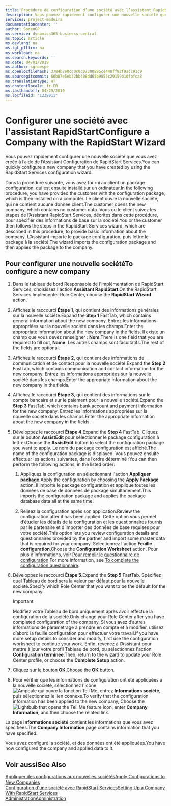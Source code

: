 ```yaml
---
title: Procédure de configuration d’une société avec l’assistant RapidStart | Microsoft Docs
description: Vous pouvez rapidement configurer une nouvelle société que vous avez créée à l’aide de l’Assistant Configuration de RapidStart Services.
services: project-madeira
documentationcenter: ''
author: SorenGP
ms.service: dynamics365-business-central
ms.topic: article
ms.devlang: na
ms.tgt_pltfrm: na
ms.workload: na
ms.search.keywords: ''
ms.date: 04/01/2019
ms.author: sgroespe
ms.openlocfilehash: 3784b8e0cc0c0c07300895ce448ff82f9acc91c9
ms.sourcegitcommit: 60b87e5eb32bb408dd65b9855c29159b1dfbfca8
ms.translationtype: HT
ms.contentlocale: fr-FR
ms.lasthandoff: 04/29/2019
ms.locfileid: "1239911"
---
```

# <a name="configure-a-company-with-the-rapidstart-wizard"></a><span data-ttu-id="27235-103">Configurer une société avec l'assistant RapidStart</span><span class="sxs-lookup"><span data-stu-id="27235-103">Configure a Company with the RapidStart Wizard</span></span>
<span data-ttu-id="27235-104">Vous pouvez rapidement configurer une nouvelle société que vous avez créée à l’aide de l’Assistant Configuration de RapidStart Services.</span><span class="sxs-lookup"><span data-stu-id="27235-104">You can quickly configure a new company that you have created by using the RapidStart Services configuration wizard.</span></span>

<span data-ttu-id="27235-105">Dans la procédure suivante, vous avez fourni au client un package configuration, qui est ensuite installé sur un ordinateur.</span><span class="sxs-lookup"><span data-stu-id="27235-105">In the following procedure, you have provided the customer with the configuration package, which is then installed on a computer.</span></span> <span data-ttu-id="27235-106">Le client ouvre la nouvelle société, qui ne contient aucune donnée client.</span><span class="sxs-lookup"><span data-stu-id="27235-106">The customer opens the new company, which contains no customer data.</span></span> <span data-ttu-id="27235-107">Vous ou le client suivez les étapes de l’Assistant RapidStart Services, décrites dans cette procédure, pour spécifier des informations de base sur la société.</span><span class="sxs-lookup"><span data-stu-id="27235-107">You or the customer then follows the steps in the RapidStart Services wizard, which are described in this procedure, to provide basic information about the company.</span></span> <span data-ttu-id="27235-108">L’Assistant importe le package configuration, puis lettre le package à la société.</span><span class="sxs-lookup"><span data-stu-id="27235-108">The wizard imports the configuration package and then applies the package to the company.</span></span>  

## <a name="to-configure-a-new-company"></a><span data-ttu-id="27235-109">Pour configurer une nouvelle société</span><span class="sxs-lookup"><span data-stu-id="27235-109">To configure a new company</span></span>  
1. <span data-ttu-id="27235-110">Dans le tableau de bord Responsable de l'implémentation de RapidStart Services, choisissez l'action **Assistant RapidStart**.</span><span class="sxs-lookup"><span data-stu-id="27235-110">On the RapidStart Services Implementer Role Center, choose the **RapidStart Wizard** action.</span></span>  
2. <span data-ttu-id="27235-111">Affichez le raccourci **Étape 1**, qui contient des informations générales sur la nouvelle société.</span><span class="sxs-lookup"><span data-stu-id="27235-111">Expand the **Step 1** FastTab, which contains general information about the new company.</span></span> <span data-ttu-id="27235-112">Entrez les informations appropriées sur la nouvelle société dans les champs.</span><span class="sxs-lookup"><span data-stu-id="27235-112">Enter the appropriate information about the new company in the fields.</span></span> <span data-ttu-id="27235-113">Il existe un champ que vous devez renseigner : **Nom**.</span><span class="sxs-lookup"><span data-stu-id="27235-113">There is one field that you are required to fill out, **Name**.</span></span> <span data-ttu-id="27235-114">Les autres champs sont facultatifs.</span><span class="sxs-lookup"><span data-stu-id="27235-114">The rest of the fields are optional.</span></span>  
3. <span data-ttu-id="27235-115">Affichez le raccourci **Étape 2**, qui contient des informations de communication et de contact pour la nouvelle société.</span><span class="sxs-lookup"><span data-stu-id="27235-115">Expand the **Step 2** FastTab, which contains communication and contact information for the new company.</span></span> <span data-ttu-id="27235-116">Entrez les informations appropriées sur la nouvelle société dans les champs.</span><span class="sxs-lookup"><span data-stu-id="27235-116">Enter the appropriate information about the new company in the fields.</span></span>
4. <span data-ttu-id="27235-117">Affichez le raccourci **Étape 3**, qui contient des informations sur le compte bancaire et sur le paiement pour la nouvelle société.</span><span class="sxs-lookup"><span data-stu-id="27235-117">Expand the **Step 3** FastTab, which contains bank account and payment information for the new company.</span></span> <span data-ttu-id="27235-118">Entrez les informations appropriées sur la nouvelle société dans les champs.</span><span class="sxs-lookup"><span data-stu-id="27235-118">Enter the appropriate information about the new company in the fields.</span></span>  
5. <span data-ttu-id="27235-119">Développez le raccourci **Étape 4**.</span><span class="sxs-lookup"><span data-stu-id="27235-119">Expand the **Step 4** FastTab.</span></span> <span data-ttu-id="27235-120">Cliquez sur le bouton **AssistEdit** pour sélectionner le package configuration à lettrer.</span><span class="sxs-lookup"><span data-stu-id="27235-120">Choose the **AssistEdit** button to select the configuration package you want to apply.</span></span> <span data-ttu-id="27235-121">Le nom du package configuration est affiché.</span><span class="sxs-lookup"><span data-stu-id="27235-121">The name of the configuration package is displayed.</span></span> <span data-ttu-id="27235-122">Vous pouvez ensuite effectuer les actions suivantes, dans l’ordre déterminé :</span><span class="sxs-lookup"><span data-stu-id="27235-122">You can then perform the following actions, in the listed order:</span></span>  

    1. <span data-ttu-id="27235-123">Appliquez la configuration en sélectionnant l'action **Appliquer package**.</span><span class="sxs-lookup"><span data-stu-id="27235-123">Apply the configuration by choosing the **Apply Package** action.</span></span> <span data-ttu-id="27235-124">Il importe le package configuration et applique toutes les données de base de données de package simultanément.</span><span class="sxs-lookup"><span data-stu-id="27235-124">This imports the configuration package and applies the package database data all at the same time.</span></span>  

    2. <span data-ttu-id="27235-125">Relisez la configuration après son application.</span><span class="sxs-lookup"><span data-stu-id="27235-125">Review the configuration after it has been applied.</span></span> <span data-ttu-id="27235-126">Cette option vous permet d’étudier les détails de la configuration et les questionnaires fournis par le partenaire et d’importer des données de base requises pour votre société.</span><span class="sxs-lookup"><span data-stu-id="27235-126">This option lets you review configuration details and questionnaires provided by the partner and import some master data that is required for your company.</span></span> <span data-ttu-id="27235-127">Sélectionnez l'action **Feuille configuration**.</span><span class="sxs-lookup"><span data-stu-id="27235-127">Choose the **Configuration Worksheet** action.</span></span> <span data-ttu-id="27235-128">Pour plus d’informations, voir [Pour remplir le questionnaire de configuration](admin-gather-customer-setup-values.md#to-complete-the-configuration-questionnaire).</span><span class="sxs-lookup"><span data-stu-id="27235-128">For more information, see [To complete the configuration questionnaire](admin-gather-customer-setup-values.md#to-complete-the-configuration-questionnaire).</span></span>  

6. <span data-ttu-id="27235-129">Développez le raccourci **Étape 5**.</span><span class="sxs-lookup"><span data-stu-id="27235-129">Expand the **Step 5** FastTab.</span></span> <span data-ttu-id="27235-130">Spécifiez quel Tableau de bord sera la valeur par défaut pour la nouvelle société.</span><span class="sxs-lookup"><span data-stu-id="27235-130">Specify which Role Center that you want to be the default for the new company.</span></span>  

    > [!IMPORTANT]  
    >  <span data-ttu-id="27235-131">Modifiez votre Tableau de bord uniquement après avoir effectué la configuration de la société.</span><span class="sxs-lookup"><span data-stu-id="27235-131">Only change your Role Center after you have completed configuration of the company.</span></span> <span data-ttu-id="27235-132">Si vous avez d’autres informations de paramétrage à prendre en compte et à modifier, utilisez d’abord la feuille configuration pour effectuer votre travail.</span><span class="sxs-lookup"><span data-stu-id="27235-132">If you have more setup details to consider and modify, first use the configuration worksheet to continue your work.</span></span> <span data-ttu-id="27235-133">Enfin, revenez à l’Assistant pour mettre à jour votre profil Tableau de bord, ou sélectionnez l'action **Configuration terminée**.</span><span class="sxs-lookup"><span data-stu-id="27235-133">Then, return to the wizard to update your Role Center profile, or choose the **Complete Setup** action.</span></span>

7. <span data-ttu-id="27235-134">Cliquez sur le bouton **OK**.</span><span class="sxs-lookup"><span data-stu-id="27235-134">Choose the **OK** button.</span></span>  
8. <span data-ttu-id="27235-135">Pour vérifier que les informations de configuration ont été appliquées à la nouvelle société, sélectionnez l'icône ![Ampoule qui ouvre la fonction Tell Me](media/ui-search/search_small.png "Dites-moi ce que vous voulez faire"), entrez **Informations société**, puis sélectionnez le lien connexe.</span><span class="sxs-lookup"><span data-stu-id="27235-135">To verify that the configuration information has been applied to the new company, Choose the ![Lightbulb that opens the Tell Me feature](media/ui-search/search_small.png "Tell me what you want to do") icon, enter **Company Information**, and then choose the related link.</span></span>

<span data-ttu-id="27235-136">La page **Informations société** contient les informations que vous avez spécifiées.</span><span class="sxs-lookup"><span data-stu-id="27235-136">The **Company Information** page contains information that you have specified.</span></span>   

<span data-ttu-id="27235-137">Vous avez configuré la société, et des données ont été appliquées.</span><span class="sxs-lookup"><span data-stu-id="27235-137">You have now configured the company and applied data to it.</span></span>  

## <a name="see-also"></a><span data-ttu-id="27235-138">Voir aussi</span><span class="sxs-lookup"><span data-stu-id="27235-138">See Also</span></span>  
[<span data-ttu-id="27235-139">Appliquer des configurations aux nouvelles sociétés</span><span class="sxs-lookup"><span data-stu-id="27235-139">Apply Configurations to New Companies</span></span>](admin-apply-configuration-to-new-companies.md)  
[<span data-ttu-id="27235-140">Configuration d'une société avec RapidStart Services</span><span class="sxs-lookup"><span data-stu-id="27235-140">Setting Up a Company With RapidStart Services</span></span>](admin-set-up-a-company-with-rapidstart.md)  
[<span data-ttu-id="27235-141">Administration</span><span class="sxs-lookup"><span data-stu-id="27235-141">Administration</span></span>](admin-setup-and-administration.md)
